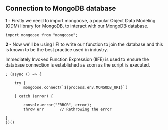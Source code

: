 ## Connection to MongoDB database
**1 -** Firstly we need to import mongoose, a popular Object Data Modeling (ODM) library for MongoDB, to interact with our MongoDB database.

    import mongoose from "mongoose";

**2 -** Now we'll be using IIFI to write our function to join the database and this is known to be the best practice used in industry.

Immediately Invoked Function Expression (IIFE) is used to ensure the database connection is established as soon as the script is executed.

    ; (async () => {

        try {
            mongoose.connect(`${process.env.MONGODB_URI}`)

        } catch (error) {

            console.error("ERROR", error);
            throw err       // Rethrowing the error 
        
    }
    })()